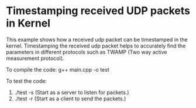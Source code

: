 # Timestamping received UDP packets in Kernel

This example shows how a received udp packet can be timestamped in the kernel. Timestamping the received udp packet helps to accurately find the parameters in different protocols such as TWAMP (Two way active measurement protocol).

To compile the code:
g++ main.cpp -o test

To test the code:
1. ./test -s (Start as a server to listen for packets.)
2. ./test -r (Start as a client to send the packets.)

